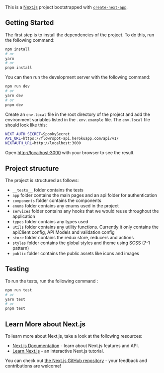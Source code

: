 This is a [Next.js](https://nextjs.org/) project bootstrapped with [`create-next-app`](https://github.com/vercel/next.js/tree/canary/packages/create-next-app).

## Getting Started

The first step is to install the dependencies of the project. To do this, run the following command:

```bash
npm install
# or
yarn
# or
pnpm install
```

You can then run the development server with the following command:

```bash
npm run dev
# or
yarn dev
# or
pnpm dev
```

Create an `env.local` file in the root directory of the project and add the environment variables listed in the `.env.example` file. The `env.local` file should look like this:

```bash
NEXT_AUTH_SECRET=SpookySecret
API_URL=https://flowrspot-api.herokuapp.com/api/v1/
NEXTAUTH_URL=http://localhost:3000
```

Open [http://localhost:3000](http://localhost:3000) with your browser to see the result.

## Project structure

The project is structured as follows:

- `__tests__` folder contains the tests
- `app` folder contains the main pages and an api folder for authentication
- `components` folder contains the components
- `enums` folder contains any enums used in the project
- `services` folder contains any hooks that we would reuse throughout the application
- `types` folder contains any types used
- `utils` folder contains any utility functions. Currently it only contains the apiClient config, API Models and validation config
- `store` folder contains the redux store, reducers and actions
- `styles` folder contains the global styles and theme using SCSS (7-1 pattern)
- `public` folder contains the public assets like icons and images

## Testing

To run the tests, run the following command :

```bash
npm run test
# or
yarn test
# or
pnpm test
```

## Learn More about Next.js

To learn more about Next.js, take a look at the following resources:

- [Next.js Documentation](https://nextjs.org/docs) - learn about Next.js features and API.
- [Learn Next.js](https://nextjs.org/learn) - an interactive Next.js tutorial.

You can check out [the Next.js GitHub repository](https://github.com/vercel/next.js/) - your feedback and contributions are welcome!
